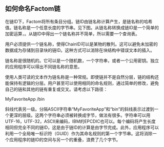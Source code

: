 ## 如何命名Factom链

在链ID下，Factom将所有条目分组。链ID由链名称计算产生，是链名称的哈希值。链名称是一个任意长度的字节串。见下图。从链名称转换成链ID是一个简单的加密运算，。从链ID中得出一个链名称并不简单，所以需要一个查询表。

用户必须提供一个链名称，使得ChainID可以是某物的散列。这可以避免未加密的数据成为存储到目录块的链ID。这种方式可以消除在块结构中错误文本的插入。

链名称是很随机的。它可以是一个随机数，一个字符串，或者一个公用密钥。独立的应用程序可以得出不同链名称的意思。

使用人类可读的文本作为链名称是一种常规。即使链并不是自然分层，链的结构还能保持有逻辑的分层。用户甚至可以使用相同的命名规则，通过简单的修改，避免自己的链和其他的链有重复或交叉。请考虑以下路径：

 MyFavoriteApp /bin

斜线代表另一级。分隔ASCII字符串“MyFavoriteApp”和“bin”的斜线表示过渡到一个更深的层级。这两个字符串必须被转换成字节，做法有很多。字符串可以用UTF-16，UTF-32，ASCII来编码，IBM的EPCDIC也可以。每个编码将产生长度相同但完全不同的链ID，这是由于链ID的计算是由字节完成。此外，应用程序可以利用一个全局唯一标识符（GUID）作为其命名规则的第一个字节串。这将消除一个应用程序的链ID的空间与另一个的重叠，浪费了几个字节。
